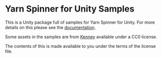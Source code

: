 # Yarn Spinner for Unity Samples

This is a Unity package full of samples for Yarn Spinner for Unity.
For more details on this please see the [documentation](https://docs.yarnspinner.dev/next/yarn-spinner-for-game-engines/unity/samples).

Some assets in the samples are from [Kenney](https://kenney.nl/assets) available under a CC0 license.

The contents of this is made available to you under the terms of the license file.
